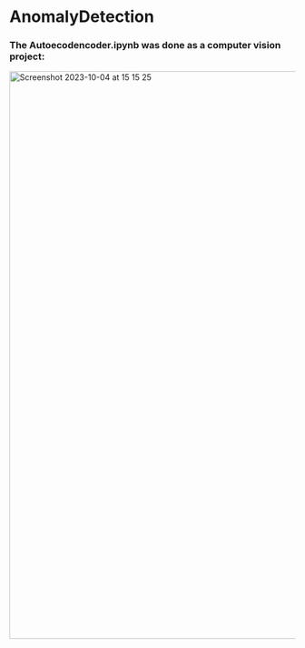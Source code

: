 # AnomalyDetection

### The **Autoecodencoder.ipynb** was done as a computer vision project:


<img width="998" alt="Screenshot 2023-10-04 at 15 15 25" src="https://github.com/odartsi/AnomalyDetection/assets/58295268/1e6e2617-8f98-4ea4-87fd-182411a8fcfb">
